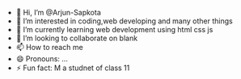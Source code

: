 - 👋 Hi, I’m @Arjun-Sapkota
- 👀 I’m interested in coding,web developing and many other things
- 🌱 I’m currently learning web development using html css js
- 💞️ I’m looking to collaborate on blank
- 📫 How to reach me 
- 😄 Pronouns: ...
- ⚡ Fun fact: M a studnet of class 11 

<!---
Ayush-Sapkota/Ayush-Sapkota is a ✨ special ✨ repository because its `README.md` (this file) appears on your GitHub profile.
You can click the Preview link to take a look at your changes.
--->

